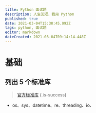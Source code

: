 ```yaml
---
title: Python 面试题
description: 人生苦短，我用 Python
published: true
date: 2021-03-04T15:30:45.092Z
tags: python, 面试题
editor: markdown
dateCreated: 2021-03-04T09:14:14.448Z
---
```


# 基础

## 列出 5 个标准库

> [官方标准库](https://docs.python.org/zh-cn/3/library/index.html)
{.is-success}

- os、sys、datetime、re、threading、io、

